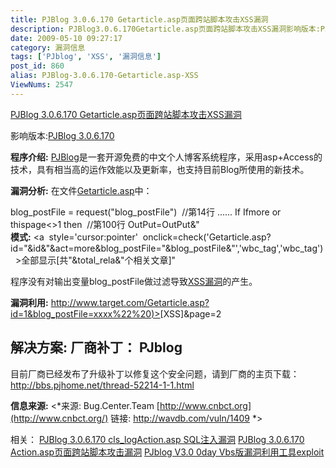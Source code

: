 ```yaml
---
title: PJBlog 3.0.6.170 Getarticle.asp页面跨站脚本攻击XSS漏洞
description: PJBlog3.0.6.170Getarticle.asp页面跨站脚本攻击XSS漏洞影响版本:PJBlog3.0.6.170程序介绍:PJBlog是一套开源免费的中文个人博客系统程序，采用asp+Access的技术，具有相当高的运作效能以及更新率，也支持目前Blog所使用的新技术。漏洞分析:在文件Getarticle.asp中：……
date: 2009-05-10 09:27:17
category: 漏洞信息
tags: ['PJblog', 'XSS', '漏洞信息']
post_id: 860
alias: PJBlog-3.0.6.170-Getarticle.asp-XSS
ViewNums: 2547
---
```


[PJBlog 3.0.6.170 Getarticle.asp页面跨站脚本攻击XSS漏洞](/blog/pjblog-306170-getarticleasp-xss)

影响版本:[PJBlog 3.0.6.170](/blog/pjblog-306170-getarticleasp-xss)

**程序介绍:**
[PJBlog](/tags/PJblog)是一套开源免费的中文个人博客系统程序，采用asp+Access的技术，具有相当高的运作效能以及更新率，也支持目前Blog所使用的新技术。

**漏洞分析:**
在文件[Getarticle.asp](/blog/pjblog-306170-getarticleasp-xss)中：

blog_postFile = request("blog_postFile")  //第14行
......
If Ifmore or thispage<>1 then  //第100行
OutPut=OutPut&"<br/><strong>模式:</strong> <a  style='cursor:pointer'  onclick=check('Getarticle.asp?id="&id&"&act=more&blog_postFile="&blog_postFile&"','wbc_tag','wbc_tag')  >全部显示[共"&total_rela&"个相关文章]</a></div>"

程序没有对输出变量blog_postFile做过滤导致[XSS漏洞](/tags/XSS)的产生。

**漏洞利用:**
[http://www.target.com/Getarticle.asp?id=1&blog_postFile=xxxx%22%20)></a>[XSS]&page=2](/blog/pjblog-306170-getarticleasp-xss)

**解决方案:**
厂商补丁：
PJblog
-------
目前厂商已经发布了升级补丁以修复这个安全问题，请到厂商的主页下载：
<http://bbs.pjhome.net/thread-52214-1-1.html>

**信息来源:**
<*来源: Bug.Center.Team [http://www.cnbct.org](http://www.cnbct.org/)
链接: <http://wavdb.com/vuln/1409> *>

相关：
[PJBlog 3.0.6.170 cls_logAction.asp SQL注入漏洞](/blog/pjblog-306170-cls_logactionasp-sqlinjection)
[PJBlog 3.0.6.170 Action.asp页面跨站脚本攻击漏洞](/blog/pjblog-306170-actionasp-xss)
[PJblog V3.0 0day Vbs版漏洞利用工具exploit](/blog/pjblog-v30-0day-vbs-exploit)

